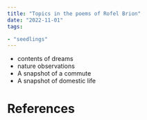 ```yaml
---
title: "Topics in the poems of Rofel Brion"
date: "2022-11-01"
tags:

- "seedlings"
---
```


- contents of dreams
- nature observations
- A snapshot of a commute
- A snapshot of domestic life

# References